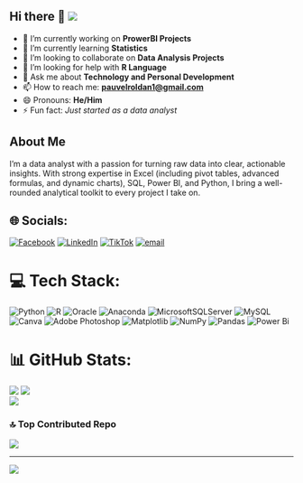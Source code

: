 ## Hi there 👋  [![](https://visitcount.itsvg.in/api?id=PauvelRoldan&icon=0&color=1)](https://visitcount.itsvg.in)

- 🔭 I’m currently working on **ProwerBI Projects**
- 🌱 I’m currently learning **Statistics**
- 👯 I’m looking to collaborate on **Data Analysis Projects**
- 🤔 I’m looking for help with **R Language**
- 💬 Ask me about **Technology and Personal Development**
- 📫 How to reach me: **pauvelroldan1@gmail.com**
- 😄 Pronouns: **He/Him**
- ⚡ Fun fact: *Just started as a data analyst*

## About Me
I’m a data analyst with a passion for turning raw data into clear, actionable insights. With strong expertise in Excel (including pivot tables, advanced formulas, and dynamic charts), SQL, Power BI, and Python, I bring a well-rounded analytical toolkit to every project I take on.


## 🌐 Socials:
[![Facebook](https://img.shields.io/badge/Facebook-%231877F2.svg?logo=Facebook&logoColor=white)](https://facebook.com/https://web.facebook.com/pauvel.kouati.3) [![LinkedIn](https://img.shields.io/badge/LinkedIn-%230077B5.svg?logo=linkedin&logoColor=white)](https://linkedin.com/in/https://www.linkedin.com/in/pauvel-roldan-02764018a/) [![TikTok](https://img.shields.io/badge/TikTok-%23000000.svg?logo=TikTok&logoColor=white)](https://tiktok.com/@https://www.tiktok.com/@mr_kouati) [![email](https://img.shields.io/badge/Email-D14836?logo=gmail&logoColor=white)](mailto:pauvelroldan1@gmail.com) 

# 💻 Tech Stack:
![Python](https://img.shields.io/badge/python-3670A0?style=for-the-badge&logo=python&logoColor=ffdd54) ![R](https://img.shields.io/badge/r-%23276DC3.svg?style=for-the-badge&logo=r&logoColor=white) ![Oracle](https://img.shields.io/badge/Oracle-F80000?style=for-the-badge&logo=oracle&logoColor=white) ![Anaconda](https://img.shields.io/badge/Anaconda-%2344A833.svg?style=for-the-badge&logo=anaconda&logoColor=white) ![MicrosoftSQLServer](https://img.shields.io/badge/Microsoft%20SQL%20Server-CC2927?style=for-the-badge&logo=microsoft%20sql%20server&logoColor=white) ![MySQL](https://img.shields.io/badge/mysql-4479A1.svg?style=for-the-badge&logo=mysql&logoColor=white) ![Canva](https://img.shields.io/badge/Canva-%2300C4CC.svg?style=for-the-badge&logo=Canva&logoColor=white) ![Adobe Photoshop](https://img.shields.io/badge/adobe%20photoshop-%2331A8FF.svg?style=for-the-badge&logo=adobe%20photoshop&logoColor=white) ![Matplotlib](https://img.shields.io/badge/Matplotlib-%23ffffff.svg?style=for-the-badge&logo=Matplotlib&logoColor=black) ![NumPy](https://img.shields.io/badge/numpy-%23013243.svg?style=for-the-badge&logo=numpy&logoColor=white) ![Pandas](https://img.shields.io/badge/pandas-%23150458.svg?style=for-the-badge&logo=pandas&logoColor=white) ![Power Bi](https://img.shields.io/badge/power_bi-F2C811?style=for-the-badge&logo=powerbi&logoColor=black)

# 📊 GitHub Stats:
![](https://github-readme-stats.vercel.app/api?username=PauvelRoldan&theme=swift&hide_border=false&include_all_commits=false&count_private=false)
![](https://nirzak-streak-stats.vercel.app/?user=PauvelRoldan&theme=swift&hide_border=false)<br/>
![](https://github-readme-stats.vercel.app/api/top-langs/?username=PauvelRoldan&theme=swift&hide_border=false&include_all_commits=false&count_private=false&layout=compact)

### 🔝 Top Contributed Repo
![](https://github-contributor-stats.vercel.app/api?username=PauvelRoldan&limit=5&theme=dark&combine_all_yearly_contributions=true)

---
[![](https://visitcount.itsvg.in/api?id=PauvelRoldan&icon=0&color=1)](https://visitcount.itsvg.in)

<!-- Proudly created with GPRM ( https://gprm.itsvg.in ) -->
